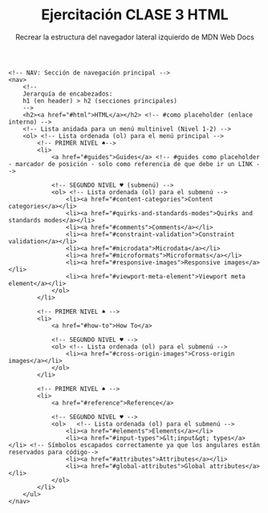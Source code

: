 <!DOCTYPE html>
<html lang="en"> <!-- Indica el idioma de la página (español) -->
<head>
    <meta charset="UTF-8"> <!-- Codificación de caracteres universal (Es el que se utiliza para todo código HTML5) -->
    <meta name="viewport" content="width=device-width, initial-scale=1.0"> 
    <title>Ejercitación HTML - MDN</title> <!-- El Título es importante para SEO y para la visualización de la pestaña en el navegador -->
</head>
<body>
    <!-- HEADER: Contenido introductorio/semántico para la página -->
    <header>
        <h1>Ejercitación CLASE 3 HTML</h1> <!-- Solo un h1 por página (Es lo recomendable, por SEO)-->
        <p>Recrear la estructura del navegador lateral izquierdo de MDN Web Docs</p> <!-- Descripción en párrafo ya que no corresponde encabezado-->
    </header>
    
    <!-- NAV: Sección de navegación principal --> 
    <nav>
        <!-- 
        Jerarquía de encabezados:
        h1 (en header) > h2 (secciones principales)
        -->
        <h2><a href="#html">HTML</a></h2> <!-- #como placeholder (enlace interno) -->
        <!-- Lista anidada para un menú multinivel (Nivel 1-2) -->
        <ol> <!-- Lista ordenada (ol) para el menú principal --> 
            <!-- PRIMER NIVEL ♠-->
            <li>
                <a href="#guides">Guides</a> <!-- #guides como placeholder - marcador de posición - solo como referencia de que debe ir un LINK -->
                
                <!-- SEGUNDO NIVEL ♥ (submenú) -->
                <ol> <!-- Lista ordenada (ol) para el submenú -->
                    <li><a href="#content-categories">Content categories</a></li>
                    <li><a href="#quirks-and-standards-modes">Quirks and standards modes</a></li>
                    <li><a href="#comments">Comments</a></li>
                    <li><a href="#constraint-validation">Constraint validation</a></li>
                    <li><a href="#microdata">Microdata</a></li>
                    <li><a href="#microformats">Microformats</a></li>
                    <li><a href="#responsive-images">Responsive images</a></li>
                    <li><a href="#viewport-meta-element">Viewport meta element</a></li>
                </ol>
            </li>
            
            <!-- PRIMER NIVEL ♠ -->
            <li>
                <a href="#how-to">How To</a>
                
                <!-- SEGUNDO NIVEL ♥ -->
                <ol> <!-- Lista ordenada (ol) para el submenú -->
                    <li><a href="#cross-origin-images">Cross-origin images</a></li> 
                </ol>
            </li>
            
            <!-- PRIMER NIVEL ♠ -->
            <li>
                <a href="#reference">Reference</a>
                
                <!-- SEGUNDO NIVEL ♥ -->
                <ol>   <!-- Lista ordenada (ol) para el submenú -->
                    <li><a href="#elements">Elements</a></li>
                    <li><a href="#input-types">&lt;input&gt; types</a></li> <!-- Símbolos escapados correctamente ya que los angulares están reservados para código--> 
                    <li><a href="#attributes">Attributes</a></li>
                    <li><a href="#global-attributes">Global attributes</a></li>
                </ol>
            </li>
        </ul>
    </nav>
</body>
</html>
